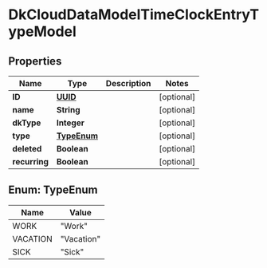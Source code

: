 
# DkCloudDataModelTimeClockEntryTypeModel

## Properties
Name | Type | Description | Notes
------------ | ------------- | ------------- | -------------
**ID** | [**UUID**](UUID.md) |  |  [optional]
**name** | **String** |  |  [optional]
**dkType** | **Integer** |  |  [optional]
**type** | [**TypeEnum**](#TypeEnum) |  |  [optional]
**deleted** | **Boolean** |  |  [optional]
**recurring** | **Boolean** |  |  [optional]


<a name="TypeEnum"></a>
## Enum: TypeEnum
Name | Value
---- | -----
WORK | &quot;Work&quot;
VACATION | &quot;Vacation&quot;
SICK | &quot;Sick&quot;



